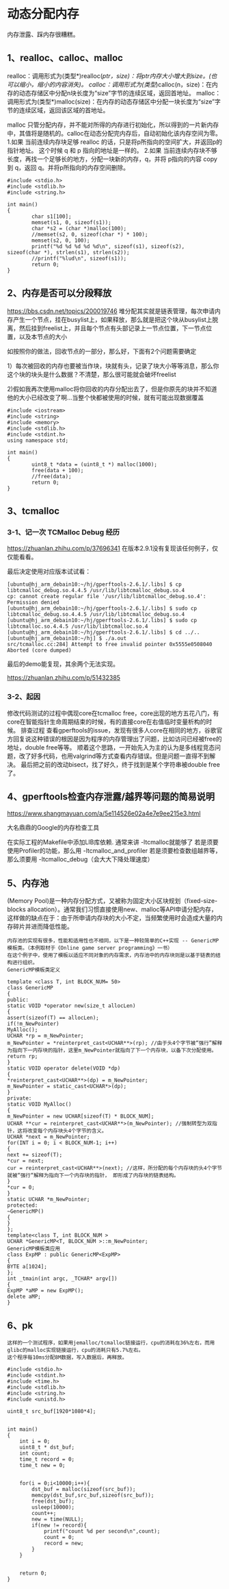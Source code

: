 # 动态分配内存

内存泄露、踩内存很糟糕。

## 1、realloc、calloc、malloc
realloc：调用形式为(类型*)realloc(*ptr，size)：将ptr内存大小增大到size。(也可以缩小，缩小的内容消失)。
calloc：调用形式为(类型*)calloc(n，size)：在内存的动态存储区中分配n块长度为“size”字节的连续区域，返回首地址。
malloc：调用形式为(类型*)malloc(size)：在内存的动态存储区中分配一块长度为“size”字节的连续区域，返回该区域的首地址。

malloc 只管分配内存，并不能对所得的内存进行初始化，所以得到的一片新内存中，其值将是随机的。calloc在动态分配完内存后，自动初始化该内存空间为零。
1.如果 当前连续内存块足够 realloc 的话，只是将p所指向的空间扩大，并返回p的指针地址。 这个时候 q 和 p 指向的地址是一样的。
2.如果 当前连续内存块不够长度，再找一个足够长的地方，分配一块新的内存，q，并将 p指向的内容 copy到 q，返回 q。并将p所指向的内存空间删除。


```
#include <stdio.h>
#include <stdlib.h>
#include <string.h>

int main()
{
        char s1[100];
        memset(s1, 0, sizeof(s1));
        char *s2 = (char *)malloc(100);
        //memset(s2, 0, sizeof(char *) * 100);
        memset(s2, 0, 100);
        printf("%d %d %d %d %d\n", sizeof(s1), sizeof(s2),  sizeof(char *), strlen(s1), strlen(s2));
        //printf("%lud\n", sizeof(s1));
        return 0;
}
```

## 2、内存是否可以分段释放
https://bbs.csdn.net/topics/200019746
堆分配其实就是链表管理，每次申请内存产生一个节点，挂在busylist上，如果释放，那么就是把这个块从busylist上脱离，然后挂到freelist上，并且每个节点有头部记录上一节点位置，下一节点位置，以及本节点的大小


如按照你的做法，回收节点的一部分，那么好，下面有2个问题需要确定

1）每次被回收的内存也要被当作块，块就有头，记录了块大小等等消息，那么你这个块的块头是什么数据？不清楚，那么很可能就会破坏freelist

2)假如我再次使用malloc将你回收的内存分配出去了，但是你原先的块并不知道他的大小已经改变了啊...当整个快都被使用的时候，就有可能出现数据覆盖

```
#include <iostream>
#include <string>
#include <memory>
#include <stdlib.h>
#include <stdint.h>
using namespace std;

int main()
{
        uint8_t *data = (uint8_t *) malloc(1000);
        free(data + 100);
        //free(data);
        return 0;
}
```

## 3、tcmalloc

### 3-1、记一次 TCMalloc Debug 经历
https://zhuanlan.zhihu.com/p/37696341
在版本2.9.1没有复现该任何例子，仅仅能看看。

最后决定使用对应版本试试看：
```
[ubuntu@hj_arm_debain10:~/hj/gperftools-2.6.1/.libs] $ cp libtcmalloc_debug.so.4.4.5 /usr/lib/libtcmalloc_debug.so.4
cp: cannot create regular file '/usr/lib/libtcmalloc_debug.so.4': Permission denied
[ubuntu@hj_arm_debain10:~/hj/gperftools-2.6.1/.libs] $ sudo cp libtcmalloc_debug.so.4.4.5 /usr/lib/libtcmalloc_debug.so.4
[ubuntu@hj_arm_debain10:~/hj/gperftools-2.6.1/.libs] $ sudo cp libtcmalloc.so.4.4.5 /usr/lib/libtcmalloc.so.4
[ubuntu@hj_arm_debain10:~/hj/gperftools-2.6.1/.libs] $ cd ../..
[ubuntu@hj_arm_debain10:~/hj] $ ./a.out
src/tcmalloc.cc:284] Attempt to free invalid pointer 0x5555e0508040
Aborted (core dumped)
```
最后的demo能复现，其余两个无法实现。


https://zhuanlan.zhihu.com/p/51432385

### 3-2、起因
修改代码测试的过程中偶现core在tcmalloc free，core出现的地方五花八门，有core在智能指针生命周期结束的时候，有的直接core在右值临时变量析构的时候。
排查过程
查看gperftools的issue，发现有很多人core在相同的地方，谷歌官方回复说这种错误的根因是因为程序的内存管理出了问题，比如访问已经被free的地址，double free等等。
顺着这个思路，一开始先入为主的认为是多线程竞态问题，改了好多代码，也用valgrind等方式查看内存错误。但是问题一直得不到解决。
最后把之前的改动bisect，找了好久，终于找到是某个字符串被double free了。

## 4、gperftools检查内存泄露/越界等问题的简易说明
https://www.shangmayuan.com/a/5e114526e02a4e7e9ee215e3.html


大名鼎鼎的Google的内存检查工具

在实际工程的Makefile中添加LIB库依赖.
通常来讲 -ltcmalloc就能够了
若是须要使用Profiler的功能，那么用 -ltcmalloc_and_profiler
若是须要检查数组越界等，那么须要用 -ltcmalloc_debug（会大大下降处理速度）

## 5、内存池
(Memory Pool)是一种内存分配方式，又被称为固定大小区块规划（fixed-size-blocks allocation）。通常我们习惯直接使用new、malloc等API申请分配内存，这样做的缺点在于：由于所申请内存块的大小不定，当频繁使用时会造成大量的内存碎片并进而降低性能。

```
内存池的实现有很多，性能和适用性也不相同，以下是一种较简单的C++实现 -- GenericMP模板类。（本例取材于《Online game server programming》一书）
在这个例子中，使用了模板以适应不同对象的内存需求，内存池中的内存块则是以基于链表的结构进行组织。
GenericMP模板类定义

template <class T, int BLOCK_NUM= 50>
class GenericMP
{
public:
static VOID *operator new(size_t allocLen)
{
assert(sizeof(T) == allocLen);
if(!m_NewPointer)
MyAlloc();
UCHAR *rp = m_NewPointer;
m_NewPointer = *reinterpret_cast<UCHAR**>(rp); //由于头4个字节被“强行”解释为指向下一内存块的指针，这里m_NewPointer就指向了下一个内存块，以备下次分配使用。
return rp;
}
static VOID operator delete(VOID *dp)
{
*reinterpret_cast<UCHAR**>(dp) = m_NewPointer;
m_NewPointer = static_cast<UCHAR*>(dp);
}
private:
static VOID MyAlloc()
{
m_NewPointer = new UCHAR[sizeof(T) * BLOCK_NUM];
UCHAR **cur = reinterpret_cast<UCHAR**>(m_NewPointer); //强制转型为双指针，这将改变每个内存块头4个字节的含义。
UCHAR *next = m_NewPointer;
for(INT i = 0; i < BLOCK_NUM-1; i++)
{
next += sizeof(T);
*cur = next;
cur = reinterpret_cast<UCHAR**>(next); //这样，所分配的每个内存块的头4个字节就被“强行“解释为指向下一个内存块的指针， 即形成了内存块的链表结构。
}
*cur = 0;
}
static UCHAR *m_NewPointer;
protected:
~GenericMP()
{
}
};
template<class T, int BLOCK_NUM >
UCHAR *GenericMP<T, BLOCK_NUM >::m_NewPointer;
GenericMP模板类应用
class ExpMP : public GenericMP<ExpMP>
{
BYTE a[1024];
};
int _tmain(int argc, _TCHAR* argv[])
{
ExpMP *aMP = new ExpMP();
delete aMP;
}
```

## 6、pk
```
这样的一个测试程序，如果用jemalloc/tcmalloc链接运行，cpu的消耗在36%左右，而用glibc的malloc实现链接运行，cpu的消耗只有5.7%左右。
这个程序每10ms分配8M数据，写入数据后，再释放。

#include <stdio.h>
#include <stdint.h>
#include <time.h>
#include <stdlib.h>
#include <string.h>
#include <unistd.h>

uint8_t src_buf[1920*1080*4];


int main()
{
    int i = 0;
    uint8_t * dst_buf;
    int count;
    time_t record = 0;
    time_t new = 0;


    for(i = 0;i<10000;i++){
        dst_buf = malloc(sizeof(src_buf));
        memcpy(dst_buf,src_buf,sizeof(src_buf));
        free(dst_buf);
        usleep(10000);
        count++;
        new = time(NULL);
        if(new != record){
            printf("count %d per second\n",count);
            count = 0;
            record = new;
        }
    }


    return 0;
}
```
